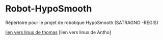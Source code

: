 # Robot-HypoSmooth
Répertoire pour le projet de robotique HypoSmooth (SATRAGNO -REGIS)


[lien vers linux de thomas](https://github.com/ThomasRegis/Linux-td)
[lien vers linux de Antho]